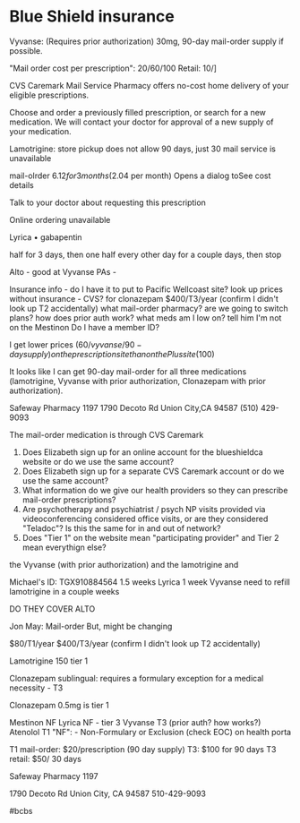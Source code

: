# Blue Shield insurance 

Vyvanse: (Requires prior authorization) 30mg, 90-day mail-order supply if possible. 

"Mail order cost per prescription": 20/60/100
Retail: 10/]

CVS Caremark Mail Service Pharmacy offers no-cost home delivery of your eligible prescriptions.

Choose and order a previously filled prescription, or search for a new medication. We will contact your doctor for approval of a new supply of your medication.

Lamotrigine: store pickup does not allow 90 days, just 30
mail service is unavailable

 
mail-olrder
 $6 .12
for 3 months
($2.04 per month)
Opens a dialog toSee cost details

Talk to your doctor about requesting this prescription

Online ordering unavailable





Lyrica
	•	gabapentin

half for 3 days, then one half every other day for a couple days, then stop 

Alto - good at Vyvanse PAs - 



Insurance info - do I have it to put to Pacific Wellcoast site?
look up prices without insurance - CVS? for clonazepam
$400/T3/year (confirm I didn't look up T2 accidentally)
what mail-order pharmacy?
are we going to switch plans? 
how does prior auth work?
what meds am I low on?
tell him I'm not on the Mestinon
Do I have a member ID?

I get lower prices ($60/vyvanse/90-day supply) on the prescription site than on the Plus site ($100)


It looks like I can get 90-day mail-order for all three medications (lamotrigine, Vyvanse with prior authorization, Clonazepam with prior authorization). 

 Safeway Pharmacy 1197
1790 Decoto Rd
Union City,CA 94587
(510) 429-9093 

The mail-order medication is through CVS Caremark

1. Does Elizabeth sign up for an online account for the blueshieldca website or do we use the same account?
2. Does Elizabeth sign up for a separate CVS Caremark account or do we use the same account? 
3. What information do we give our health providers so they can prescribe mail-order prescriptions?
4. Are psychotherapy and psychiatrist / psych NP visits provided via videoconferencing considered office visits, or are they considered "Teladoc"? Is this the same for in and out of network?
5. Does "Tier 1" on the website mean "participating provider" and Tier 2 mean everythign else? 

the Vyvanse (with prior authorization) and the lamotrigine and 


Michael's ID: TGX910884564
1.5 weeks Lyrica
1 week Vyvanse
need to refill lamotrigine in a couple weeks

DO THEY COVER ALTO


Jon May: 
Mail-order
But, might be changing

$80/T1/year
$400/T3/year (confirm I didn't look up T2 accidentally)


Lamotrigine 150 tier 1

Clonazepam sublingual: requires a formulary exception for a medical necessity - T3

Clonazepam 0.5mg is tier 1

Mestinon NF
Lyrica NF - tier 3
Vyvanse T3 (prior auth? how works?) 
Atenolol T1
"NF":  - Non-Formulary or Exclusion (check EOC) 
on health porta

T1 mail-order: $20/prescription (90 day supply)
T3: $100 for 90 days
T3 retail: $50/ 30 days


Safeway Pharmacy 1197

1790 Decoto Rd
Union City, CA 94587
510-429-9093 

#bcbs